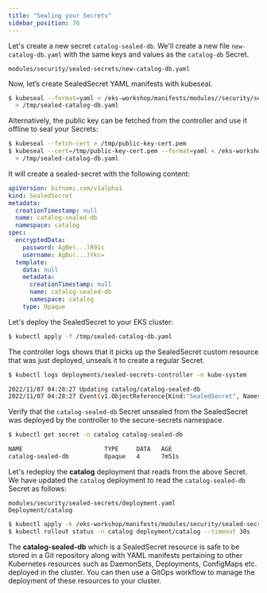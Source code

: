 ```yaml
---
title: "Sealing your Secrets"
sidebar_position: 70
---
```


Let's create a new secret `catalog-sealed-db`. We'll create a new file `new-catalog-db.yaml` with the same keys and values as the `catalog-db` Secret.

```file
modules/security/sealed-secrets/new-catalog-db.yaml
```

Now, let’s create SealedSecret YAML manifests with kubeseal.

```bash
$ kubeseal --format=yaml < /eks-workshop/manifests/modules//security/sealed-secrets/new-catalog-db.yaml \
  > /tmp/sealed-catalog-db.yaml
```

Alternatively, the public key can be fetched from the controller and use it offline to seal your Secrets:

```bash test=false
$ kubeseal --fetch-cert > /tmp/public-key-cert.pem
$ kubeseal --cert=/tmp/public-key-cert.pem --format=yaml < /eks-workshop/manifests/modules//security/sealed-secrets/new-catalog-db.yaml \
  > /tmp/sealed-catalog-db.yaml
```

It will create a sealed-secret with the following content:

```yaml
apiVersion: bitnami.com/v1alpha1
kind: SealedSecret
metadata:
  creationTimestamp: null
  name: catalog-sealed-db
  namespace: catalog
spec:
  encryptedData:
    password: AgBe(...)R91c
    username: AgBu(...)Ykc=
  template:
    data: null
    metadata:
      creationTimestamp: null
      name: catalog-sealed-db
      namespace: catalog
    type: Opaque
```

Let's deploy the SealedSecret to your EKS cluster:

```bash
$ kubectl apply -f /tmp/sealed-catalog-db.yaml
```

The controller logs shows that it picks up the SealedSecret custom resource that was just deployed, unseals it to create a regular Secret.

```bash
$ kubectl logs deployments/sealed-secrets-controller -n kube-system

2022/11/07 04:28:27 Updating catalog/catalog-sealed-db
2022/11/07 04:28:27 Event(v1.ObjectReference{Kind:"SealedSecret", Namespace:"catalog", Name:"catalog-sealed-db", UID:"a2ae3aef-f475-40e9-918c-697cd8cfc67d", APIVersion:"bitnami.com/v1alpha1", ResourceVersion:"23351", FieldPath:""}): type: 'Normal' reason: 'Unsealed' SealedSecret unsealed successfully
```

Verify that the `catalog-sealed-db` Secret unsealed from the SealedSecret was deployed by the controller to the secure-secrets namespace.

```bash
$ kubectl get secret -n catalog catalog-sealed-db 

NAME                       TYPE     DATA   AGE
catalog-sealed-db          Opaque   4      7m51s
```

Let's redeploy the **catalog** deployment that reads from the above Secret. We have updated the `catalog` deployment to read the `catalog-sealed-db` Secret as follows:

```kustomization
modules/security/sealed-secrets/deployment.yaml
Deployment/catalog
```

```bash
$ kubectl apply -k /eks-workshop/manifests/modules/security/sealed-secrets
$ kubectl rollout status -n catalog deployment/catalog --timeout 30s
```

The **catalog-sealed-db** which is a SealedSecret resource is safe to be stored in a Git repository along with YAML manifests pertaining to other Kubernetes resources such as DaemonSets, Deployments, ConfigMaps etc. deployed in the cluster. You can then use a GitOps workflow to manage the deployment of these resources to your cluster.
